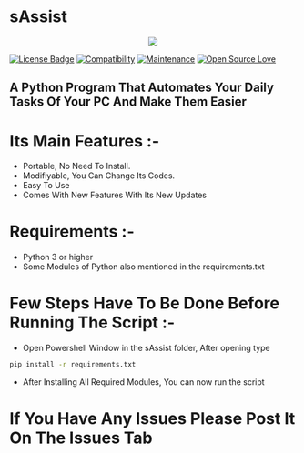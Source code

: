 # sAssist
<p align="center"><img src="https://i.imgur.com/wqXtSeM.png" /></p>

[![License Badge](https://img.shields.io/badge/license-GPL-blue.svg)](LICENSE)
[![Compatibility](https://img.shields.io/badge/python-3-brightgreen.svg)](PROJECT)
[![Maintenance](https://img.shields.io/badge/Maintained%3F-yes-green.svg)](https://GitHub.com/Naereen/StrapDown.js/graphs/commit-activity)
[![Open Source Love](https://badges.frapsoft.com/os/v3/open-source.svg?v=102)](https://github.com/ellerbrock/open-source-badge/)

<h2>A Python Program That Automates Your Daily Tasks Of Your PC And Make Them Easier</h2>

# Its Main Features :-
- Portable, No Need To Install.
- Modifiyable, You Can Change Its Codes.
- Easy To Use 
- Comes With New Features With Its New Updates

# Requirements :-
- Python 3 or higher 
- Some Modules of Python also mentioned in the requirements.txt

# Few Steps Have To Be Done Before Running The Script :-
- Open Powershell Window in the sAssist folder, After opening type
```bash
pip install -r requirements.txt
```
- After Installing All Required Modules, You can now run the script

# If You Have Any Issues Please Post It On The Issues Tab
